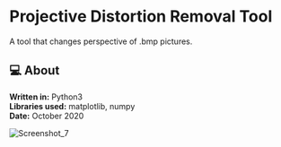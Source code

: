 # Projective Distortion Removal Tool

A tool that changes perspective of .bmp pictures.

## :computer: About

<b>Written in:</b> Python3 <br>
<b>Libraries used:</b> matplotlib, numpy <br>
<b>Date:</b> October 2020 <br>

![Screenshot_7](https://user-images.githubusercontent.com/30701714/162026392-58020deb-c797-42c4-af37-9cc5cdd52143.png)
